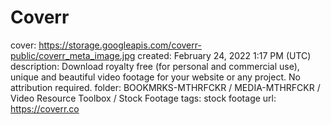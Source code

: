 # Coverr

cover: https://storage.googleapis.com/coverr-public/coverr_meta_image.jpg
created: February 24, 2022 1:17 PM (UTC)
description: Download royalty free (for personal and commercial use), unique and beautiful video footage for your website or any project. No attribution required.
folder: BOOKMRKS-MTHRFCKR / MEDIA-MTHRFCKR / Video Resource Toolbox / Stock Footage
tags: stock footage
url: https://coverr.co